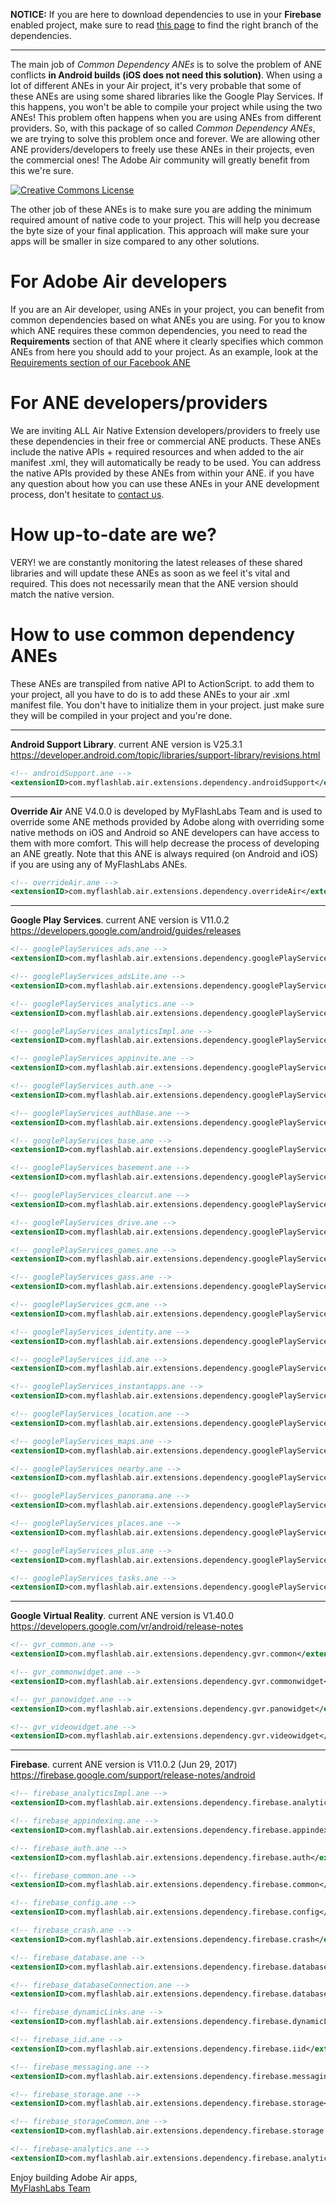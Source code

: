 **NOTICE:** If you are here to download dependencies to use in your **Firebase** enabled project, make sure to read [this page](https://github.com/myflashlab/Firebase-ANE/blob/master/Dependencies.md) to find the right branch of the dependencies.

----------------------------------------

The main job of *Common Dependency ANEs* is to solve the problem of ANE conflicts **in Android builds (iOS does not need this solution)**. When using a lot of different ANEs in your Air project, it's very probable that some of these ANEs are using some shared libraries like the Google Play Services. If this happens, you won't be able to compile your project while using the two ANEs! This problem often happens when you are using ANEs from different providers. So, with this package of so called *Common Dependency ANEs*, we are trying to solve this problem once and forever. We are allowing other ANE providers/developers to freely use these ANEs in their projects, even the commercial ones! The Adobe Air community will greatly benefit from this we're sure.

<a rel="license" href="http://creativecommons.org/licenses/by-nd/4.0/"><img alt="Creative Commons License" style="border-width:0" src="https://i.creativecommons.org/l/by-nd/4.0/88x31.png" /></a>

The other job of these ANEs is to make sure you are adding the minimum required amount of native code to your project. This will help you decrease the byte size of your final application. This approach will make sure your apps will be smaller in size compared to any other solutions.

# For Adobe Air developers
If you are an Air developer, using ANEs in your project, you can benefit from common dependencies based on what ANEs you are using. For you to know which ANE requires these common dependencies, you need to read the **Requirements** section of that ANE where it clearly specifies which common ANEs from here you should add to your project. As an example, look at the [Requirements section of our Facebook ANE](https://github.com/myflashlab/facebook-ANE#requirements)

# For ANE developers/providers
We are inviting ALL Air Native Extension developers/providers to freely use these dependencies in their free or commercial ANE products. These ANEs include the native APIs + required resources and when added to the air manifest .xml, they will automatically be ready to be used. You can address the native APIs provided by these ANEs from within your ANE. if you have any question about how you can use these ANEs in your ANE development process, don't hesitate to [contact us](http://www.myflashlabs.com/contact/).

# How up-to-date are we?
VERY! we are constantly monitoring the latest releases of these shared libraries and will update these ANEs as soon as we feel it's vital and required. This does not necessarily mean that the ANE version should match the native version.

# How to use common dependency ANEs
These ANEs are transpiled from native API to ActionScript. to add them to your project, all you have to do is to add these ANEs to your air .xml manifest file. You don't have to initialize them in your project. just make sure they will be compiled in your project and you're done.

------------------------------------------------------
**Android Support Library**. current ANE version is V25.3.1 https://developer.android.com/topic/libraries/support-library/revisions.html
```xml
<!-- androidSupport.ane -->
<extensionID>com.myflashlab.air.extensions.dependency.androidSupport</extensionID>
```

------------------------------------------------------
**Override Air** ANE V4.0.0 is developed by MyFlashLabs Team and is used to override some ANE methods provided by Adobe along with overriding some native methods on iOS and Android so ANE developers can have access to them with more comfort. This will help decrease the process of developing an ANE greatly. Note that this ANE is always required (on Android and iOS) if you are using any of MyFlashLabs ANEs.
```xml
<!-- overrideAir.ane -->
<extensionID>com.myflashlab.air.extensions.dependency.overrideAir</extensionID>
```

------------------------------------------------------
**Google Play Services**. current ANE version is V11.0.2 https://developers.google.com/android/guides/releases
```xml
<!-- googlePlayServices_ads.ane -->
<extensionID>com.myflashlab.air.extensions.dependency.googlePlayServices.ads</extensionID>

<!-- googlePlayServices_adsLite.ane -->
<extensionID>com.myflashlab.air.extensions.dependency.googlePlayServices.ads.lite</extensionID>

<!-- googlePlayServices_analytics.ane -->
<extensionID>com.myflashlab.air.extensions.dependency.googlePlayServices.analytics</extensionID>

<!-- googlePlayServices_analyticsImpl.ane -->
<extensionID>com.myflashlab.air.extensions.dependency.googlePlayServices.analytics.impl</extensionID>

<!-- googlePlayServices_appinvite.ane -->
<extensionID>com.myflashlab.air.extensions.dependency.googlePlayServices.appinvite</extensionID>

<!-- googlePlayServices_auth.ane -->
<extensionID>com.myflashlab.air.extensions.dependency.googlePlayServices.auth</extensionID>

<!-- googlePlayServices_authBase.ane -->
<extensionID>com.myflashlab.air.extensions.dependency.googlePlayServices.auth.base</extensionID>

<!-- googlePlayServices_base.ane -->
<extensionID>com.myflashlab.air.extensions.dependency.googlePlayServices.base</extensionID>

<!-- googlePlayServices_basement.ane -->
<extensionID>com.myflashlab.air.extensions.dependency.googlePlayServices.basement</extensionID>

<!-- googlePlayServices_clearcut.ane -->
<extensionID>com.myflashlab.air.extensions.dependency.googlePlayServices.clearcut</extensionID>

<!-- googlePlayServices_drive.ane -->
<extensionID>com.myflashlab.air.extensions.dependency.googlePlayServices.drive</extensionID>

<!-- googlePlayServices_games.ane -->
<extensionID>com.myflashlab.air.extensions.dependency.googlePlayServices.games</extensionID>

<!-- googlePlayServices_gass.ane -->
<extensionID>com.myflashlab.air.extensions.dependency.googlePlayServices.gass</extensionID>

<!-- googlePlayServices_gcm.ane -->
<extensionID>com.myflashlab.air.extensions.dependency.googlePlayServices.gcm</extensionID>

<!-- googlePlayServices_identity.ane -->
<extensionID>com.myflashlab.air.extensions.dependency.googlePlayServices.identity</extensionID>

<!-- googlePlayServices_iid.ane -->
<extensionID>com.myflashlab.air.extensions.dependency.googlePlayServices.iid</extensionID>

<!-- googlePlayServices_instantapps.ane -->
<extensionID>com.myflashlab.air.extensions.dependency.googlePlayServices.instantapps</extensionID>

<!-- googlePlayServices_location.ane -->
<extensionID>com.myflashlab.air.extensions.dependency.googlePlayServices.location</extensionID>

<!-- googlePlayServices_maps.ane -->
<extensionID>com.myflashlab.air.extensions.dependency.googlePlayServices.maps</extensionID>

<!-- googlePlayServices_nearby.ane -->
<extensionID>com.myflashlab.air.extensions.dependency.googlePlayServices.nearby</extensionID>

<!-- googlePlayServices_panorama.ane -->
<extensionID>com.myflashlab.air.extensions.dependency.googlePlayServices.panorama</extensionID>

<!-- googlePlayServices_places.ane -->
<extensionID>com.myflashlab.air.extensions.dependency.googlePlayServices.places</extensionID>

<!-- googlePlayServices_plus.ane -->
<extensionID>com.myflashlab.air.extensions.dependency.googlePlayServices.plus</extensionID>

<!-- googlePlayServices_tasks.ane -->
<extensionID>com.myflashlab.air.extensions.dependency.googlePlayServices.tasks</extensionID>
```

------------------------------------------------------
**Google Virtual Reality**. current ANE version is V1.40.0 https://developers.google.com/vr/android/release-notes
```xml
<!-- gvr_common.ane -->
<extensionID>com.myflashlab.air.extensions.dependency.gvr.common</extensionID>

<!-- gvr_commonwidget.ane -->
<extensionID>com.myflashlab.air.extensions.dependency.gvr.commonwidget</extensionID>

<!-- gvr_panowidget.ane -->
<extensionID>com.myflashlab.air.extensions.dependency.gvr.panowidget</extensionID>

<!-- gvr_videowidget.ane -->
<extensionID>com.myflashlab.air.extensions.dependency.gvr.videowidget</extensionID>
```

------------------------------------------------------
**Firebase**. current ANE version is V11.0.2 (Jun 29, 2017) https://firebase.google.com/support/release-notes/android
```xml
<!-- firebase_analyticsImpl.ane -->
<extensionID>com.myflashlab.air.extensions.dependency.firebase.analytics.impl</extensionID>

<!-- firebase_appindexing.ane -->
<extensionID>com.myflashlab.air.extensions.dependency.firebase.appindexing</extensionID>

<!-- firebase_auth.ane -->
<extensionID>com.myflashlab.air.extensions.dependency.firebase.auth</extensionID>

<!-- firebase_common.ane -->
<extensionID>com.myflashlab.air.extensions.dependency.firebase.common</extensionID>

<!-- firebase_config.ane -->
<extensionID>com.myflashlab.air.extensions.dependency.firebase.config</extensionID>

<!-- firebase_crash.ane -->
<extensionID>com.myflashlab.air.extensions.dependency.firebase.crash</extensionID>

<!-- firebase_database.ane -->
<extensionID>com.myflashlab.air.extensions.dependency.firebase.database</extensionID>

<!-- firebase_databaseConnection.ane -->
<extensionID>com.myflashlab.air.extensions.dependency.firebase.database.connection</extensionID>

<!-- firebase_dynamicLinks.ane -->
<extensionID>com.myflashlab.air.extensions.dependency.firebase.dynamicLinks</extensionID>

<!-- firebase_iid.ane -->
<extensionID>com.myflashlab.air.extensions.dependency.firebase.iid</extensionID>

<!-- firebase_messaging.ane -->
<extensionID>com.myflashlab.air.extensions.dependency.firebase.messaging</extensionID>

<!-- firebase_storage.ane -->
<extensionID>com.myflashlab.air.extensions.dependency.firebase.storage</extensionID>

<!-- firebase_storageCommon.ane -->
<extensionID>com.myflashlab.air.extensions.dependency.firebase.storage.common</extensionID>

<!-- firebase-analytics.ane -->
<extensionID>com.myflashlab.air.extensions.dependency.firebase.analytics</extensionID>
```

Enjoy building Adobe Air apps,  
[MyFlashLabs Team](http://www.myflashlabs.com/)